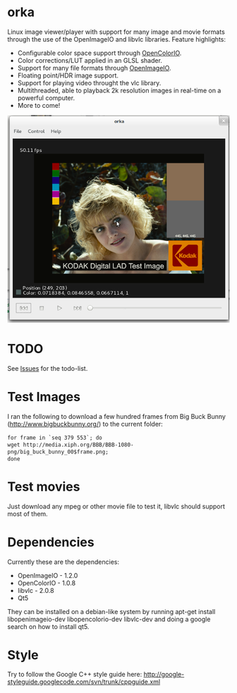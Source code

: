 orka
====

Linux image viewer/player with support for many image and movie formats through the use of the OpenImageIO and libvlc libraries.
Feature highlights:
- Configurable color space support through [OpenColorIO](http://opencolorio.org/).
- Color corrections/LUT applied in an GLSL shader.
- Support for many file formats through [OpenImageIO](http://openimageio.org/).
- Floating point/HDR image support.
- Support for playing video throught the vlc library.
- Multithreaded, able to playback 2k resolution images in real-time on a powerful computer.
- More to come!

![Screenshot](orka_screenshot.png)

TODO
====
See [Issues](https://github.com/vilhelmo/orka/issues) for the todo-list.

Test Images
====
I ran the following to download a few hundred frames from Big Buck Bunny (http://www.bigbuckbunny.org/) to the current folder:
```
for frame in `seq 379 553`; do 
wget http://media.xiph.org/BBB/BBB-1080-png/big_buck_bunny_00$frame.png; 
done
```

Test movies
====
Just download any mpeg or other movie file to test it, libvlc should support most of them.

Dependencies
====
Currently these are the dependencies:
- OpenImageIO - 1.2.0
- OpenColorIO - 1.0.8
- libvlc - 2.0.8
- Qt5

They can be installed on a debian-like system by running
apt-get install libopenimageio-dev libopencolorio-dev libvlc-dev
and
doing a google search on how to install qt5.

Style
====
Try to follow the Google C++ style guide here:
http://google-styleguide.googlecode.com/svn/trunk/cppguide.xml
